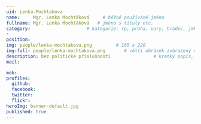 ```yaml
---
uid: Lenka.Mochtakova
name:     Mgr. Lenka Mochťáková     # běžně používáné jméno
fullname: Mgr. Lenka Mochťáková   # jméno s tituly etc.
category:                     # kategorie: rp, praha, vary, hradec, jmk, senat
- 
position:
img: people/lenka-mochtakova.png         # 165 x 220
img-full: people/lenka-mochtakova.png       # větší obrázek zobrazený na podrobném profilu
description: bez politické příslušnosti                # kratký popis, max 160 znaků
mail:

mob:   
profiles: 
  github: 
  facebook:      
  twitter:        
  flickr:       
heroImg: banner-default.jpg
published: true
---
```

